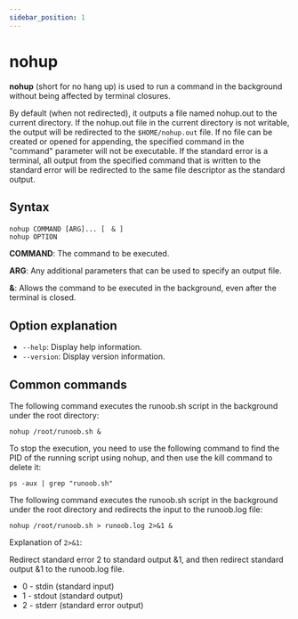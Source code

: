 ```yaml
---
sidebar_position: 1
---
```


# nohup

**nohup** (short for no hang up) is used to run a command in the background without being affected by terminal closures.

By default (when not redirected), it outputs a file named nohup.out to the current directory. If the nohup.out file in the current directory is not writable, the output will be redirected to the `$HOME/nohup.out` file. If no file can be created or opened for appending, the specified command in the "command" parameter will not be executable. If the standard error is a terminal, all output from the specified command that is written to the standard error will be redirected to the same file descriptor as the standard output.

## Syntax

```
nohup COMMAND [ARG]... [　& ]
nohup OPTION
```

**COMMAND**: The command to be executed.

**ARG**: Any additional parameters that can be used to specify an output file.

**&**: Allows the command to be executed in the background, even after the terminal is closed.

## Option explanation

- `--help`: Display help information.
- `--version`: Display version information.

## Common commands

The following command executes the runoob.sh script in the background under the root directory:

```
nohup /root/runoob.sh &
```

To stop the execution, you need to use the following command to find the PID of the running script using nohup, and then use the kill command to delete it:

```
ps -aux | grep "runoob.sh" 
```

The following command executes the runoob.sh script in the background under the root directory and redirects the input to the runoob.log file:

```
nohup /root/runoob.sh > runoob.log 2>&1 &
```

Explanation of `2>&1`:

Redirect standard error 2 to standard output &1, and then redirect standard output &1 to the runoob.log file.

- 0 - stdin (standard input)
- 1 - stdout (standard output)
- 2 - stderr (standard error output)